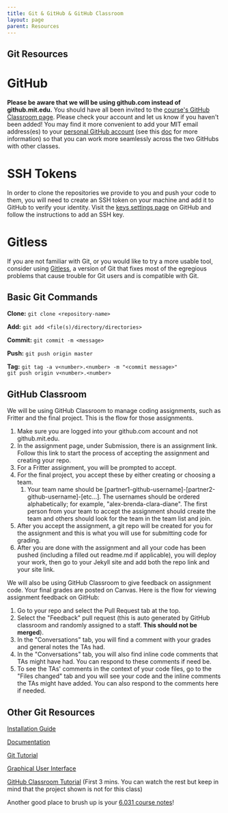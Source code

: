 ```yaml
---
title: Git & GitHub & GitHub Classroom
layout: page
parent: Resources
---
```


## Git Resources

# GitHub

**Please be aware that we will be using github.com instead of github.mit.edu.** You should have all been invited to the [course's GitHub Classroom page](https://github.com/61040-fa22). Please check your account and let us know if you haven't been added! You may find it more convenient to add your MIT email address(es) to your [personal GitHub account](https://github.com/settings/emails) (see this [doc](https://docs.github.com/en/github/setting-up-and-managing-your-github-user-account/setting-your-commit-email-address#setting-your-commit-email-address-on-github) for more information) so that you can work more seamlessly across the two GitHubs with other classes. 


# SSH Tokens

In order to clone the repositories we provide to you and push your code to them, you will need to create an SSH token on your machine and add it to GitHub to verify your identity. Visit the [keys settings page](https://github.mit.edu/settings/keys) on GitHub and follow the instructions to add an SSH key.


# Gitless

If you are not familiar with Git, or you would like to try a more usable tool, consider using [Gitless](http://gitless.com/), a version of Git that fixes most of the egregious problems that cause trouble for Git users and is compatible with Git.


## Basic Git Commands

**Clone:** `git clone <repository-name>`

**Add:** `git add <file(s)/directory/directories>`

**Commit:** `git commit -m <message>`

**Push:** `git push origin master`

**Tag:** `git tag -a v<number>.<number> -m "<commit message>"`<br>`git push origin v<number>.<number>`


## GitHub Classroom

We will be using GitHub Classroom to manage coding assignments, such as Fritter and the final project. This is the flow for those assignments.



1. Make sure you are logged into your github.com account and not github.mit.edu.
2. In the assignment page, under Submission, there is an assignment link. Follow this link to start the process of accepting the assignment and creating your repo.
3. For a Fritter assignment, you will be prompted to accept.
4. For the final project, you accept these by either creating or choosing a team.
    1. Your team name should be [partner1-github-username]-[partner2-github-username]-[etc...]. The usernames should be ordered alphabetically; for example, "alex-brenda-clara-diane". The first person from your team to accept the assignment should create the team and others should look for the team in the team list and join.
5. After you accept the assignment, a git repo will be created for you for the assignment and this is what you will use for submitting code for grading.
6. After you are done with the assignment and all your code has been pushed (including a filled out readme.md if applicable), you will deploy your work, then go to your Jekyll site and add both the repo link and your site link.

We will also be using GitHub Classroom to give feedback on assignment code. Your final grades are posted on Canvas. Here is the flow for viewing assignment feedback on GitHub:



1. Go to your repo and select the Pull Request tab at the top.
2. Select the "Feedback" pull request (this is auto generated by GitHub classroom and randomly assigned to a staff. **This should not be merged**).
3. In the "Conversations" tab, you will find a comment with your grades and general notes the TAs had.
4. In the "Conversations" tab, you will also find inline code comments that TAs might have had. You can respond to these comments if need be.
5. To see the TAs' comments in the context of your code files, go to the "Files changed" tab and you will see your code and the inline comments the TAs might have added. You can also respond to the comments here if needed.


## Other Git Resources

[Installation Guide](https://git-scm.com/book/en/v2/Getting-Started-Installing-Git)

[Documentation](https://git-scm.com/docs/git)

[Git Tutorial](https://www.atlassian.com/git/tutorials/what-is-git)

[Graphical User Interface](https://desktop.github.com/)

[GitHub Classroom Tutorial](https://www.youtube.com/watch?v=8gbKzNlWNAk) (First 3 mins. You can watch the rest but keep in mind that the project shown is not for this class)

Another good place to brush up is your [6.031 course notes](https://web.mit.edu/6.031/www/sp22/classes/05-version-control/)!
